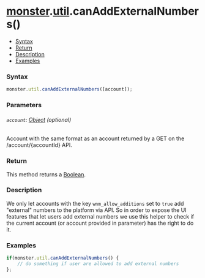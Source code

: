 # [monster][monster].[util][util].canAddExternalNumbers()

* [Syntax](#syntax)
* [Return](#return)
* [Description](#description)
* [Examples](#examples)

### Syntax
```javascript
monster.util.canAddExternalNumbers([account]);
```

### Parameters

###### `account`: [Object][object_literal] (optional)

Account with the same format as an account returned by a GET on the /account/{accountId} API.

### Return
This method returns a [Boolean][boolean].

### Description
We only let accounts with the key `wnm_allow_additions` set to `true` add "external" numbers to the platform via API. So in order to expose the UI features that let users add external numbers we use this helper to check if the current account (or account provided in parameter) has the right to do it.

### Examples
```javascript
if(monster.util.canAddExternalNumbers() { 
	// do something if user are allowed to add external numbers
};
```

[monster]: ../../monster.md
[util]: ../util.md


[string_literal]: https://developer.mozilla.org/en-US/docs/Web/JavaScript/Guide/Values,_variables,_and_literals#String_literals
[object_literal]: https://developer.mozilla.org/en-US/docs/Web/JavaScript/Guide/Values,_variables,_and_literals#Object_literals
[boolean]: https://developer.mozilla.org/en-US/docs/Web/JavaScript/Guide/Grammar_and_types#Boolean_literals
